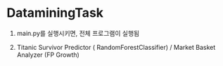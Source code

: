 # DataminingTask

1. main.py를 실행시키면, 전체 프로그램이 실행됨

2. Titanic Survivor Predictor ( RandomForestClassifier) / Market Basket Analyzer (FP Growth)
